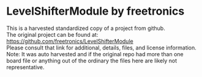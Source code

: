 
# LevelShifterModule by freetronics  
This is a harvested standardized copy of a project from github.  
The original project can be found at:  
https://github.com/freetronics/LevelShifterModule  
Please consult that link for additional, details, files, and license information.  
Note: It was auto harvested and if the original repo had more than one board file or anything out of the ordinary the files here are likely not representative.  
    